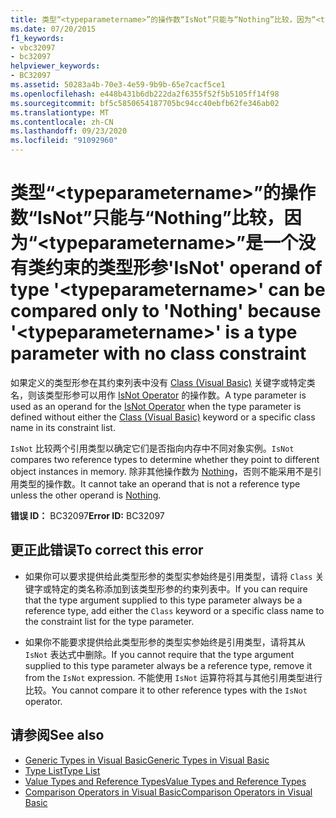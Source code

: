 ```yaml
---
title: 类型“<typeparametername>”的操作数“IsNot”只能与“Nothing”比较，因为“<typeparametername>”是一个没有类约束的类型形参
ms.date: 07/20/2015
f1_keywords:
- vbc32097
- bc32097
helpviewer_keywords:
- BC32097
ms.assetid: 50283a4b-70e3-4e59-9b9b-65e7cacf5ce1
ms.openlocfilehash: e448b431b6db222da2f6355f52f5b5105ff14f98
ms.sourcegitcommit: bf5c5850654187705bc94cc40ebfb62fe346ab02
ms.translationtype: MT
ms.contentlocale: zh-CN
ms.lasthandoff: 09/23/2020
ms.locfileid: "91092960"
---
```

# <a name="isnot-operand-of-type-typeparametername-can-be-compared-only-to-nothing-because-typeparametername-is-a-type-parameter-with-no-class-constraint"></a><span data-ttu-id="3fe8e-102">类型“\<typeparametername>”的操作数“IsNot”只能与“Nothing”比较，因为“\<typeparametername>”是一个没有类约束的类型形参</span><span class="sxs-lookup"><span data-stu-id="3fe8e-102">'IsNot' operand of type '\<typeparametername>' can be compared only to 'Nothing' because '\<typeparametername>' is a type parameter with no class constraint</span></span>

<span data-ttu-id="3fe8e-103">如果定义的类型形参在其约束列表中没有 [Class (Visual Basic)](../language-reference/operators/isnot-operator.md) 关键字或特定类名，则该类型形参可以用作 [IsNot Operator](../language-reference/statements/class-statement.md) 的操作数。</span><span class="sxs-lookup"><span data-stu-id="3fe8e-103">A type parameter is used as an operand for the [IsNot Operator](../language-reference/operators/isnot-operator.md) when the type parameter is defined without either the [Class (Visual Basic)](../language-reference/statements/class-statement.md) keyword or a specific class name in its constraint list.</span></span>  
  
 <span data-ttu-id="3fe8e-104">`IsNot` 比较两个引用类型以确定它们是否指向内存中不同对象实例。</span><span class="sxs-lookup"><span data-stu-id="3fe8e-104">`IsNot` compares two reference types to determine whether they point to different object instances in memory.</span></span> <span data-ttu-id="3fe8e-105">除非其他操作数为 [Nothing](../language-reference/nothing.md)，否则不能采用不是引用类型的操作数。</span><span class="sxs-lookup"><span data-stu-id="3fe8e-105">It cannot take an operand that is not a reference type unless the other operand is [Nothing](../language-reference/nothing.md).</span></span>  
  
 <span data-ttu-id="3fe8e-106">**错误 ID：** BC32097</span><span class="sxs-lookup"><span data-stu-id="3fe8e-106">**Error ID:** BC32097</span></span>  
  
## <a name="to-correct-this-error"></a><span data-ttu-id="3fe8e-107">更正此错误</span><span class="sxs-lookup"><span data-stu-id="3fe8e-107">To correct this error</span></span>  
  
- <span data-ttu-id="3fe8e-108">如果你可以要求提供给此类型形参的类型实参始终是引用类型，请将 `Class` 关键字或特定的类名称添加到该类型形参的约束列表中。</span><span class="sxs-lookup"><span data-stu-id="3fe8e-108">If you can require that the type argument supplied to this type parameter always be a reference type, add either the `Class` keyword or a specific class name to the constraint list for the type parameter.</span></span>  
  
- <span data-ttu-id="3fe8e-109">如果你不能要求提供给此类型形参的类型实参始终是引用类型，请将其从 `IsNot` 表达式中删除。</span><span class="sxs-lookup"><span data-stu-id="3fe8e-109">If you cannot require that the type argument supplied to this type parameter always be a reference type, remove it from the `IsNot` expression.</span></span> <span data-ttu-id="3fe8e-110">不能使用 `IsNot` 运算符将其与其他引用类型进行比较。</span><span class="sxs-lookup"><span data-stu-id="3fe8e-110">You cannot compare it to other reference types with the `IsNot` operator.</span></span>  
  
## <a name="see-also"></a><span data-ttu-id="3fe8e-111">请参阅</span><span class="sxs-lookup"><span data-stu-id="3fe8e-111">See also</span></span>

- [<span data-ttu-id="3fe8e-112">Generic Types in Visual Basic</span><span class="sxs-lookup"><span data-stu-id="3fe8e-112">Generic Types in Visual Basic</span></span>](../programming-guide/language-features/data-types/generic-types.md)
- [<span data-ttu-id="3fe8e-113">Type List</span><span class="sxs-lookup"><span data-stu-id="3fe8e-113">Type List</span></span>](../language-reference/statements/type-list.md)
- [<span data-ttu-id="3fe8e-114">Value Types and Reference Types</span><span class="sxs-lookup"><span data-stu-id="3fe8e-114">Value Types and Reference Types</span></span>](../programming-guide/language-features/data-types/value-types-and-reference-types.md)
- [<span data-ttu-id="3fe8e-115">Comparison Operators in Visual Basic</span><span class="sxs-lookup"><span data-stu-id="3fe8e-115">Comparison Operators in Visual Basic</span></span>](../programming-guide/language-features/operators-and-expressions/comparison-operators.md)
